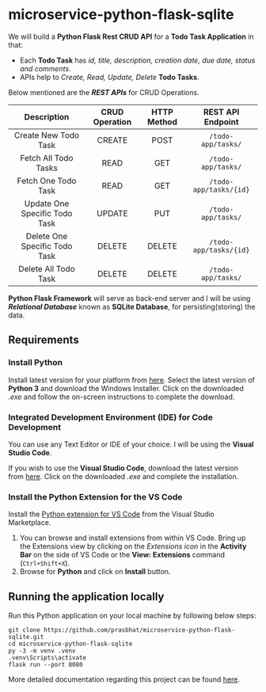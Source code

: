 # microservice-python-flask-sqlite

We will build a **Python Flask Rest CRUD API** for a **Todo Task Application** in that:

- Each **Todo Task** has *id, title, description, creation date, due date, status and comments*.
- APIs help to *Create, Read, Update, Delete* **Todo Tasks**.

Below mentioned are the ***REST APIs*** for CRUD Operations.

| Description | CRUD Operation  | HTTP Method | REST API Endpoint |
|:-----------:|:--------------:|:-----------:|:-----------------:|
| Create New Todo Task | CREATE | POST | `/todo-app/tasks/` |
| Fetch All Todo Tasks | READ | GET | `/todo-app/tasks/` |
| Fetch One Todo Task | READ | GET | `/todo-app/tasks/{id}` |
| Update One Specific Todo Task | UPDATE | PUT | `/todo-app/tasks/` |
| Delete One Specific Todo Task | DELETE | DELETE | `/todo-app/tasks/{id}` |
| Delete All Todo Task | DELETE | DELETE | `/todo-app/tasks/` |

**Python Flask Framework** will serve as back-end server and I will be using ***Relational Database*** known as **SQLite Database**, for persisting(storing) the data.

## Requirements

### Install Python 
Install latest version for your platform from [here](https://www.python.org/downloads/windows/). Select the latest version of **Python 3** and download the Windows Installer. Click on the downloaded *.exe* and follow the on-screen instructions to complete the download.

### Integrated Development Environment (IDE) for Code Development
You can use any Text Editor or IDE of your choice. I will be using the **Visual Studio Code**.

If you wish to use the **Visual Studio Code**, download the latest version from [here](https://aka.ms/win32-x64-user-stable). Click on the downloaded *.exe* and complete the installation.

### Install the Python Extension for the VS Code
Install the [Python extension for VS Code](https://marketplace.visualstudio.com/items?itemName=ms-python.python) from the Visual Studio Marketplace.
1. You can browse and install extensions from within VS Code. Bring up the Extensions view by clicking on the *Extensions icon* in the **Activity Bar** on the side of VS Code or the **View: Extensions** command (`Ctrl+Shift+X`).
2. Browse for **Python** and click on **Install** button.

## Running the application locally

Run this Python application on your local machine by following below steps:

```shell
git clone https://github.com/prasbhat/microservice-python-flask-sqlite.git
cd microservice-python-flask-sqlite
py -3 -m venv .venv
.venv\Scripts\activate
flask run --port 8080
```

More detailed documentation regarding this project can be found [here](https://myzonesoft.com/post/microservice-python-flask-sqlite/).